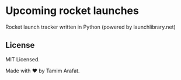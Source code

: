 # Upcoming rocket launches
Rocket launch tracker written in Python (powered by launchlibrary.net)

## License
MIT Licensed.

Made with ♥️ by Tamim Arafat.

